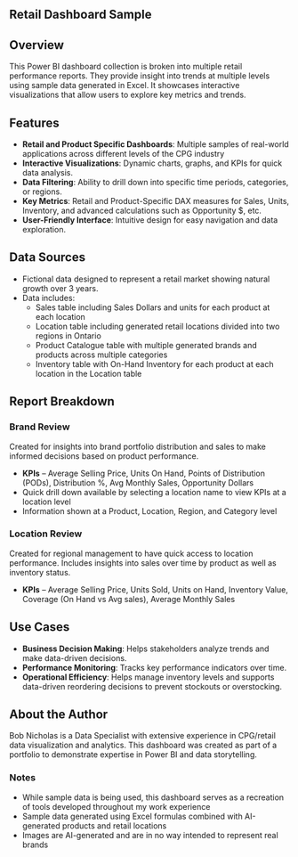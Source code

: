 ## **Retail Dashboard Sample**


## **Overview**

This Power BI dashboard collection is broken into multiple retail performance reports. They provide insight into trends at multiple levels using sample data generated in Excel. It showcases interactive visualizations that allow users to explore key metrics and trends.

## **Features**

- **Retail and Product Specific Dashboards**: Multiple samples of real-world applications across different levels of the CPG industry
- **Interactive Visualizations**: Dynamic charts, graphs, and KPIs for quick data analysis.
- **Data Filtering**: Ability to drill down into specific time periods, categories, or regions.
- **Key Metrics**: Retail and Product-Specific DAX measures for Sales, Units, Inventory, and advanced calculations such as Opportunity $, etc.
- **User-Friendly Interface**: Intuitive design for easy navigation and data exploration.

## **Data Sources**

- Fictional data designed to represent a retail market showing natural growth over 3 years.
- Data includes:
  - Sales table including Sales Dollars and units for each product at each location
  - Location table including generated retail locations divided into two regions in Ontario
  - Product Catalogue table with multiple generated brands and products across multiple categories
  - Inventory table with On-Hand Inventory for each product at each location in the Location table

## **Report Breakdown**

### Brand Review

Created for insights into brand portfolio distribution and sales to make informed decisions based on product performance.

- **KPIs** – Average Selling Price, Units On Hand, Points of Distribution (PODs), Distribution %, Avg Monthly Sales, Opportunity Dollars
- Quick drill down available by selecting a location name to view KPIs at a location level
- Information shown at a Product, Location, Region, and Category level

### Location Review

Created for regional management to have quick access to location performance. Includes insights into sales over time by product as well as inventory status.

- **KPIs** – Average Selling Price, Units Sold, Units on Hand, Inventory Value, Coverage (On Hand vs Avg sales), Average Monthly Sales

## **Use Cases**

- **Business Decision Making**: Helps stakeholders analyze trends and make data-driven decisions.
- **Performance Monitoring**: Tracks key performance indicators over time.
- **Operational Efficiency**: Helps manage inventory levels and supports data-driven reordering decisions to prevent stockouts or overstocking.

## **About the Author**

Bob Nicholas is a Data Specialist with extensive experience in CPG/retail data visualization and analytics. This dashboard was created as part of a portfolio to demonstrate expertise in Power BI and data storytelling.

### **Notes**

- While sample data is being used, this dashboard serves as a recreation of tools developed throughout my work experience
- Sample data generated using Excel formulas combined with AI-generated products and retail locations
- Images are AI-generated and are in no way intended to represent real brands
